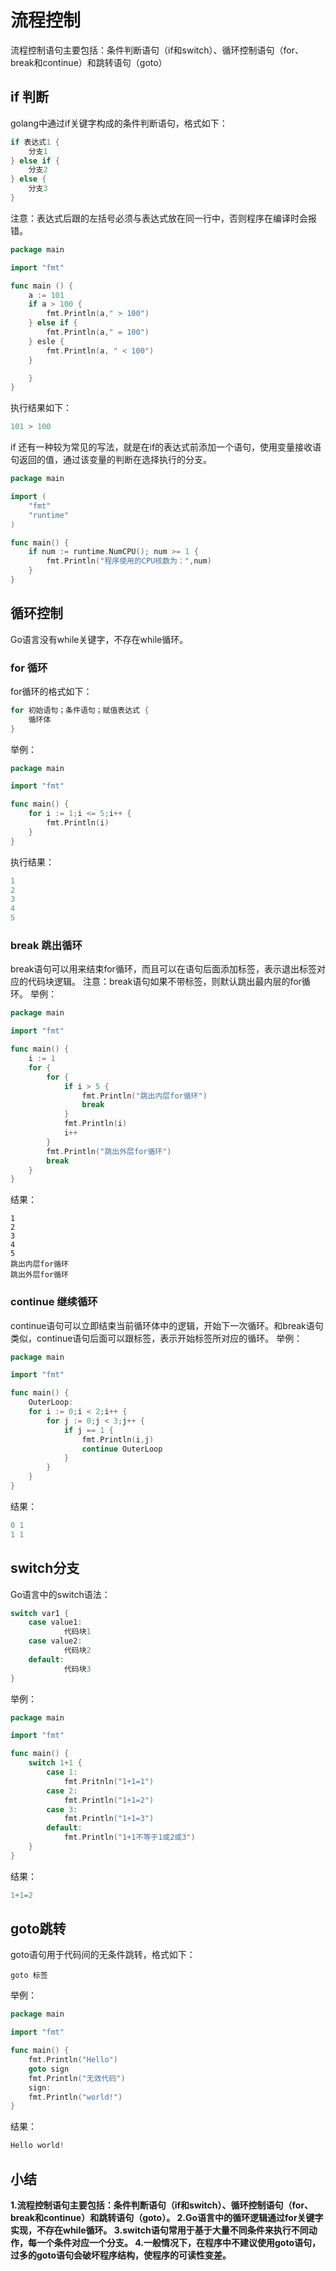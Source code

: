 # 流程控制
流程控制语句主要包括：条件判断语句（if和switch）、循环控制语句（for、break和continue）和跳转语句（goto）
## if 判断
golang中通过if关键字构成的条件判断语句，格式如下：

```go
if 表达式1 {
    分支1
} else if {
    分支2
} else {
    分支3
}

```
注意：表达式后跟的左括号必须与表达式放在同一行中，否则程序在编译时会报错。
```go
package main

import "fmt"

func main () {
    a := 101
    if a > 100 {
        fmt.Println(a," > 100")
    } else if {
        fmt.Println(a," = 100")
    } esle {
        fmt.Println(a, " < 100")
    }

    }
}
```
执行结果如下：
```go
101 > 100
```
if 还有一种较为常见的写法，就是在if的表达式前添加一个语句，使用变量接收语句返回的值，通过该变量的判断在选择执行的分支。
```go
package main

import (
    "fmt"
    "runtime"
)

func main() {
    if num := runtime.NumCPU(); num >= 1 {
        fmt.Println("程序使用的CPU核数为：",num)
    }
}
```
## 循环控制
Go语言没有while关键字，不存在while循环。
### for 循环
for循环的格式如下：
```go
for 初始语句；条件语句；赋值表达式 {
    循环体
}
```
举例：
```go
package main

import "fmt"

func main() {
    for i := 1;i <= 5;i++ {
        fmt.Println(i)
    }
}
```
执行结果：
```go
1
2
3
4
5
```

### break 跳出循环
break语句可以用来结束for循环，而且可以在语句后面添加标签，表示退出标签对应的代码块逻辑。
注意：break语句如果不带标签，则默认跳出最内层的for循环。
举例：
```go
package main

import "fmt"

func main() {
    i := 1
    for {
        for {
            if i > 5 {
                fmt.Println("跳出内层for循环")
                break
            }
            fmt.Println(i)
            i++
        }
        fmt.Println("跳出外层for循环")
        break
    }
}
```
结果：
```
1
2
3
4
5
跳出内层for循环
跳出外层for循环
```

### continue 继续循环
continue语句可以立即结束当前循环体中的逻辑，开始下一次循环。和break语句类似，continue语句后面可以跟标签，表示开始标签所对应的循环。
举例：
```go
package main

import "fmt"

func main() {
    OuterLoop:
    for i := 0;i < 2;i++ {
        for j := 0;j < 3;j++ {
            if j == 1 {
                fmt.Println(i,j)
                continue OuterLoop
            }
        }
    }
}
```
结果：
```go
0 1
1 1
```
## switch分支
Go语言中的switch语法：
```go
switch var1 {
    case value1:
            代码块1
    case value2:
            代码块2
    default:
            代码块3
}
```
举例：
```go
package main

import "fmt"

func main() {
    switch 1+1 {
        case 1:
            fmt.Pritnln("1+1=1")
        case 2:
            fmt.Println("1+1=2")
        case 3:
            fmt.Println("1+1=3")
        default:
            fmt.Println("1+1不等于1或2或3")
    }
}
```
结果：
```go
1+1=2
```
## goto跳转
goto语句用于代码间的无条件跳转，格式如下：
```
goto 标签
```
举例：
```go
package main

import "fmt"

func main() {
    fmt.Println("Hello")
    goto sign
    fmt.Println("无效代码")
    sign:
    fmt.Println("world!")
}
```
结果：
```go
Hello world!
```
## 小结
**1.流程控制语句主要包括：条件判断语句（if和switch）、循环控制语句（for、break和continue）和跳转语句（goto）。
2.Go语言中的循环逻辑通过for关键字实现，不存在while循环。
3.switch语句常用于基于大量不同条件来执行不同动作，每一个条件对应一个分支。
4.一般情况下，在程序中不建议使用goto语句，过多的goto语句会破坏程序结构，使程序的可读性变差。**